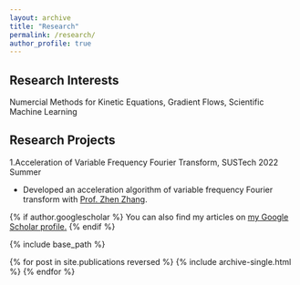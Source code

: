 ```yaml
---
layout: archive
title: "Research"
permalink: /research/
author_profile: true
---
```

## Research Interests
Numercial Methods for Kinetic Equations, Gradient Flows, Scientific Machine Learning

## Research Projects
1.Acceleration of Variable Frequency Fourier Transform, SUSTech 2022 Summer
- Developed an acceleration algorithm of variable frequency Fourier transform with [Prof. Zhen Zhang](https://math.sustech.edu.cn/e/zhangzhen). 



{% if author.googlescholar %}
  You can also find my articles on <u><a href="{{author.googlescholar}}">my Google Scholar profile</a>.</u>
{% endif %}

{% include base_path %}

{% for post in site.publications reversed %}
  {% include archive-single.html %}
{% endfor %}
